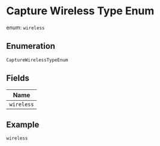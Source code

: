 
# Capture Wireless Type Enum

enum: `wireless`

## Enumeration

`CaptureWirelessTypeEnum`

## Fields

| Name |
|  --- |
| `wireless` |

## Example

```
wireless
```

